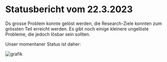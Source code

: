 # Statusbericht vom 22.3.2023

Ds grosse Problem konnte gelöst werden, die Research-Ziele konnten zum grössten Teil erreicht werden. 
Es gibt noch einige kleinere ungelöste Probleme, die jedoch lösbar sein sollten.

Unser momentaner Status ist daher:

![grafik](https://user-images.githubusercontent.com/101128608/223585134-072542c5-673e-46ef-afc6-24a940dd330c.png)
